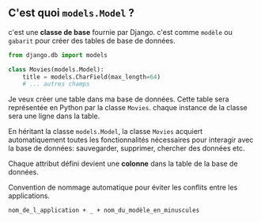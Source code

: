 

## C'est quoi `models.Model` ?

c'est une **classe de base** fournie par Django. c'est comme `modèle` ou `gabarit` pour créer des tables de base de données.

```python
from django.db import models

class Movies(models.Model):
    title = models.CharField(max_length=64)
    # ... autres champs
```

Je veux créer une table dans ma base de données. Cette table sera représentée en Python par la classe `Movies`. chaque instance de la classe sera une ligne dans la table.

En héritant la classe `models.Model`, la classe `Movies` acquiert automatiquement toutes les fonctionnalités nécessaires pour interagir avec la base de données: sauvegarder, supprimer, chercher des données etc.

Chaque attribut défini devient une **colonne** dans la table de la base de données.


Convention de nommage automatique pour éviter les conflits entre les applications.
```
nom_de_l_application + _ + nom_du_modèle_en_minuscules
```